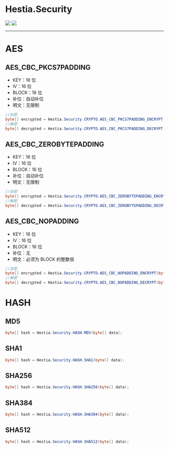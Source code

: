 # Hestia.Security

[![](https://github.com/sduo/Hestia.Security/actions/workflows/main.yml/badge.svg)](https://github.com/sduo/Hestia.Security)
[![](https://img.shields.io/nuget/v/Hestia.Security.svg)](https://www.nuget.org/packages/Hestia.Security)

---
# AES

## AES_CBC_PKCS7PADDING

* KEY：16 位
* IV：16 位
* BLOCK：16 位
* 补位：自动补位
* 明文：无限制

```csharp
//加密 
byte[] encrypted = Hestia.Security.CRYPTO.AES_CBC_PKCS7PADDING_ENCRYPT(byte[] key,byte[] iv,byte[] decrypted);
//解密
byte[] decrypted = Hestia.Security.CRYPTO.AES_CBC_PKCS7PADDING_DECRYPT(byte[] key,byte[] iv,byte[] encrypted);
```

## AES_CBC_ZEROBYTEPADDING

* KEY：16 位
* IV：16 位
* BLOCK：16 位
* 补位：自动补位
* 明文：无限制

```csharp
//加密 
byte[] encrypted = Hestia.Security.CRYPTO.AES_CBC_ZEROBYTEPADDING_ENCRYPT(byte[] key,byte[] iv,byte[] decrypted);
//解密
byte[] decrypted = Hestia.Security.CRYPTO.AES_CBC_ZEROBYTEPADDING_DECRYPT(byte[] key,byte[] iv,byte[] encrypted);
```

## AES_CBC_NOPADDING

* KEY：16 位
* IV：16 位
* BLOCK：16 位
* 补位：无
* 明文：必须为 BLOCK 的整数倍

```csharp
//加密 
byte[] encrypted = Hestia.Security.CRYPTO.AES_CBC_NOPADDING_ENCRYPT(byte[] key,byte[] iv,byte[] decrypted);
//解密
byte[] decrypted = Hestia.Security.CRYPTO.AES_CBC_NOPADDING_DECRYPT(byte[] key,byte[] iv,byte[] encrypted);
```

# HASH

## MD5

```csharp
byte[] hash = Hestia.Security.HASH.MD5(byte[] data);
```

## SHA1

```csharp
byte[] hash = Hestia.Security.HASH.SHA1(byte[] data);
```

## SHA256

```csharp
byte[] hash = Hestia.Security.HASH.SHA256(byte[] data);
```

## SHA384

```csharp
byte[] hash = Hestia.Security.HASH.SHA384(byte[] data);
```

## SHA512

```csharp
byte[] hash = Hestia.Security.HASH.SHA512(byte[] data);
```
